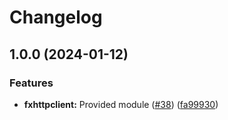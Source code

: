 # Changelog

## 1.0.0 (2024-01-12)


### Features

* **fxhttpclient:** Provided module ([#38](https://github.com/ankorstore/yokai/issues/38)) ([fa99930](https://github.com/ankorstore/yokai/commit/fa99930f2c73eb031656c13732be06067101fcdd))
